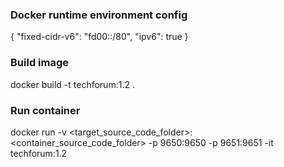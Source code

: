 ### Docker runtime environment config
{
    "fixed-cidr-v6": "fd00::/80",
    "ipv6": true
}

### Build image
docker build -t techforum:1.2 .

### Run container
docker run -v <target_source_code_folder>:<container_source_code_folder> -p 9650:9650 -p 9651:9651 -it techforum:1.2